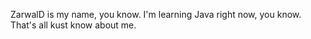 ZarwalD is my name, you know.
I'm learning Java right now, you know.
That's all kust know about me.

<!---
ZarwalD/ZarwalD is a ✨ special ✨ repository because its `README.md` (this file) appears on your GitHub profile.
You can click the Preview link to take a look at your changes.
--->
